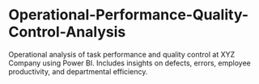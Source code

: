 # Operational-Performance-Quality-Control-Analysis
Operational analysis of task performance and quality control at XYZ Company using Power BI. Includes insights on defects, errors, employee productivity, and departmental efficiency.
